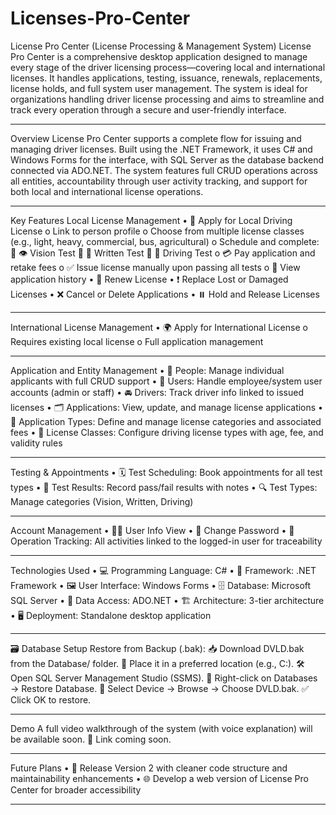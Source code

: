 # Licenses-Pro-Center
License Pro Center (License Processing & Management System)
License Pro Center is a comprehensive desktop application designed to manage every stage of the driver licensing process—covering local and international licenses. It handles applications, testing, issuance, renewals, replacements, license holds, and full system user management. The system is ideal for organizations handling driver license processing and aims to streamline and track every operation through a secure and user-friendly interface.
________________________________________
Overview
License Pro Center supports a complete flow for issuing and managing driver licenses.
Built using the .NET Framework, it uses C# and Windows Forms for the interface, with SQL Server as the database backend connected via ADO.NET.
The system features full CRUD operations across all entities, accountability through user activity tracking, and support for both local and international license operations.
________________________________________
Key Features 
Local License Management
•	📝 Apply for Local Driving License
o	Link to person profile
o	Choose from multiple license classes (e.g., light, heavy, commercial, bus, agricultural)
o	Schedule and complete:
	👁️ Vision Test
	🧠 Written Test
	🚗 Driving Test
o	💳 Pay application and retake fees
o	✅ Issue license manually upon passing all tests
o	📄 View application history
•	🔁 Renew License
•	❗ Replace Lost or Damaged Licenses
•	❌ Cancel or Delete Applications
•	⏸️ Hold and Release Licenses
________________________________________
International License Management
•	🌍 Apply for International License
o	Requires existing local license
o	Full application management
________________________________________
Application and Entity Management
•	👤 People: Manage individual applicants with full CRUD support
•	👥 Users: Handle employee/system user accounts (admin or staff)
•	🚘 Drivers: Track driver info linked to issued licenses
•	🗂️ Applications: View, update, and manage license applications
•	🧾 Application Types: Define and manage license categories and associated fees
•	🪪 License Classes: Configure driving license types with age, fee, and validity rules
________________________________________
Testing & Appointments
•	🗓️ Test Scheduling: Book appointments for all test types
•	🧾 Test Results: Record pass/fail results with notes
•	🔍 Test Types: Manage categories (Vision, Written, Driving)
________________________________________
Account Management
•	🙍‍♂️ User Info View
•	🔐 Change Password
•	🧾 Operation Tracking: All activities linked to the logged-in user for traceability
________________________________________
Technologies Used
•	💻 Programming Language: C#
•	🧱 Framework: .NET Framework
•	🖼️ User Interface: Windows Forms
•	🗄️ Database: Microsoft SQL Server
•	🔗 Data Access: ADO.NET
•	🏗️ Architecture: 3-tier architecture
•	🖥️ Deployment: Standalone desktop application
________________________________________
🗃 Database Setup
Restore from Backup (.bak):
📥 Download DVLD.bak from the Database/ folder.
📂 Place it in a preferred location (e.g., C:\).
🛠 Open SQL Server Management Studio (SSMS).
📑 Right-click on Databases → Restore Database.
📌 Select Device → Browse → Choose DVLD.bak.
✅ Click OK to restore.
________________________________________
Demo
A full video walkthrough of the system (with voice explanation) will be available soon.
🎥 Link coming soon.
________________________________________
Future Plans
•	🚀 Release Version 2 with cleaner code structure and maintainability enhancements
•	🌐 Develop a web version of License Pro Center for broader accessibility
________________________________________

